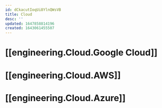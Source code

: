 ```yaml
---
id: dCkacutIoqUi8YlnQWsVB
title: Cloud
desc: ''
updated: 1647858814196
created: 1643061455507
---
```


# [[engineering.Cloud.Google Cloud]]
# [[engineering.Cloud.AWS]]

# [[engineering.Cloud.Azure]]

